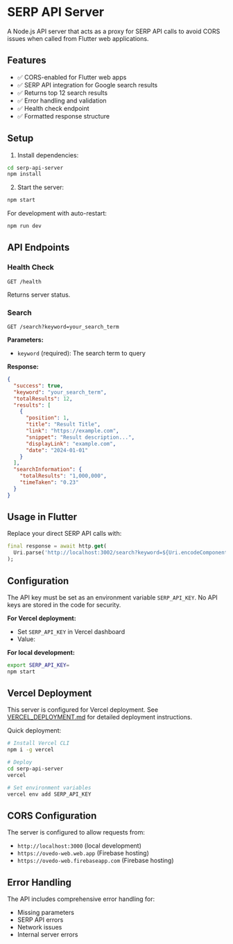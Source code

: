 # SERP API Server

A Node.js API server that acts as a proxy for SERP API calls to avoid CORS issues when called from Flutter web applications.

## Features

- ✅ CORS-enabled for Flutter web apps
- ✅ SERP API integration for Google search results
- ✅ Returns top 12 search results
- ✅ Error handling and validation
- ✅ Health check endpoint
- ✅ Formatted response structure

## Setup

1. Install dependencies:
```bash
cd serp-api-server
npm install
```

2. Start the server:
```bash
npm start
```

For development with auto-restart:
```bash
npm run dev
```

## API Endpoints

### Health Check
```
GET /health
```
Returns server status.

### Search
```
GET /search?keyword=your_search_term
```

**Parameters:**
- `keyword` (required): The search term to query

**Response:**
```json
{
  "success": true,
  "keyword": "your_search_term",
  "totalResults": 12,
  "results": [
    {
      "position": 1,
      "title": "Result Title",
      "link": "https://example.com",
      "snippet": "Result description...",
      "displayLink": "example.com",
      "date": "2024-01-01"
    }
  ],
  "searchInformation": {
    "totalResults": "1,000,000",
    "timeTaken": "0.23"
  }
}
```

## Usage in Flutter

Replace your direct SERP API calls with:

```dart
final response = await http.get(
  Uri.parse('http://localhost:3002/search?keyword=${Uri.encodeComponent(keyword)}')
);
```

## Configuration

The API key must be set as an environment variable `SERP_API_KEY`. No API keys are stored in the code for security.

**For Vercel deployment:**
- Set `SERP_API_KEY` in Vercel dashboard
- Value: 

**For local development:**
```bash
export SERP_API_KEY=
npm start
```

## Vercel Deployment

This server is configured for Vercel deployment. See [VERCEL_DEPLOYMENT.md](./VERCEL_DEPLOYMENT.md) for detailed deployment instructions.

Quick deployment:
```bash
# Install Vercel CLI
npm i -g vercel

# Deploy
cd serp-api-server
vercel

# Set environment variables
vercel env add SERP_API_KEY
```

## CORS Configuration

The server is configured to allow requests from:
- `http://localhost:3000` (local development)
- `https://ovedo-web.web.app` (Firebase hosting)
- `https://ovedo-web.firebaseapp.com` (Firebase hosting)

## Error Handling

The API includes comprehensive error handling for:
- Missing parameters
- SERP API errors
- Network issues
- Internal server errors
